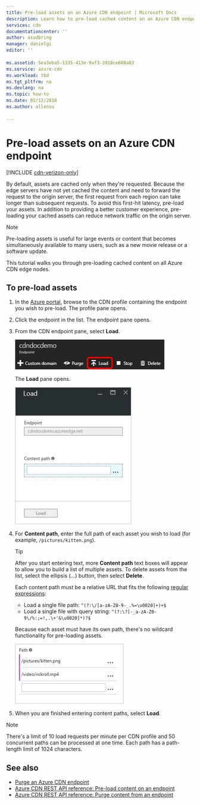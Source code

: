 ```yaml
---
title: Pre-load assets on an Azure CDN endpoint | Microsoft Docs
description: Learn how to pre-load cached content on an Azure CDN endpoint.
services: cdn
documentationcenter: ''
author: asudbring
manager: danielgi
editor: ''

ms.assetid: 5ea3eba5-1335-413e-9af3-3918ce608a83
ms.service: azure-cdn
ms.workload: tbd
ms.tgt_pltfrm: na
ms.devlang: na
ms.topic: how-to
ms.date: 02/12/2018
ms.author: allensu

---
```

# Pre-load assets on an Azure CDN endpoint
[!INCLUDE [cdn-verizon-only](../../includes/cdn-verizon-only.md)]

By default, assets are cached only when they're requested. Because the edge servers have not yet cached the content and need to forward the request to the origin server, the first request from each region can take longer than subsequent requests. To avoid this first-hit latency, pre-load your assets. In addition to providing a better customer experience, pre-loading your cached assets can reduce network traffic on the origin server.

> [!NOTE]
> Pre-loading assets is useful for large events or content that becomes simultaneously available to many users, such as a new movie release or a software update.
> 
> 

This tutorial walks you through pre-loading cached content on all Azure CDN edge nodes.

## To pre-load assets
1. In the [Azure portal](https://portal.azure.com), browse to the CDN profile containing the endpoint you wish to pre-load. The profile pane opens.
    
2. Click the endpoint in the list. The endpoint pane opens.
3. From the CDN endpoint pane, select **Load**.
   
    ![CDN endpoint pane](./media/cdn-preload-endpoint/cdn-endpoint-blade.png)
   
    The **Load** pane opens.
   
    ![CDN load pane](./media/cdn-preload-endpoint/cdn-load-blade.png)
4. For **Content path**, enter the full path of each asset you wish to load (for example, `/pictures/kitten.png`).
   
   > [!TIP]
   > After you start entering text, more **Content path** text boxes will appear to allow you to build a list of multiple assets. To delete assets from the list, select the ellipsis (...) button, then select **Delete**.
   > 
   > Each content path must be a relative URL that fits the following [regular expressions](/dotnet/standard/base-types/regular-expression-language-quick-reference):  
   > - Load a single file path: `^(?:\/[a-zA-Z0-9-_.%=\u0020]+)+$`  
   > - Load a single file with query string: `^(?:\?[-_a-zA-Z0-9\/%:;=!,.\+'&\u0020]*)?$` 
   > 
   > Because each asset must have its own path, there's no wildcard functionality for pre-loading assets.
   > 
   > 
   
    ![Load button](./media/cdn-preload-endpoint/cdn-load-paths.png)
5. When you are finished entering content paths, select **Load**.
   

> [!NOTE]
> There's a limit of 10 load requests per minute per CDN profile and 50 concurrent paths can be processed at one time. Each path has a path-length limit of 1024 characters.
> 
> 

## See also
* [Purge an Azure CDN endpoint](cdn-purge-endpoint.md)
* [Azure CDN REST API reference: Pre-load content on an endpoint](https://docs.microsoft.com/rest/api/cdn/endpoints/loadcontent)
* [Azure CDN REST API reference: Purge content from an endpoint](https://docs.microsoft.com/rest/api/cdn/endpoints/purgecontent)

